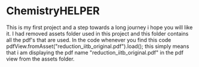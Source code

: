 # ChemistryHELPER
This is my first project and a step towards a long journey i hope you will like it.
I had removed assets folder used in this project and this folder contains all the pdf's that are used. In the code whenever you find this code pdfView.fromAsset("reduction_iitb_original.pdf").load();
this simply means that i am displaying the pdf name "reduction_iitb_original.pdf" in the pdf view from the assets folder.
